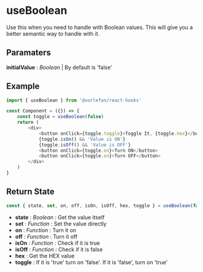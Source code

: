 # useBoolean

Use this when you need to handle with Boolean values. This will give you a better semantic way to handle with it.

## Paramaters

**initialValue** : _Boolean_ | By default is 'false'

## Example

```js
import { useBoolean } from '@vorlefan/react-hooks'

const Component = ({}) => {
    const toggle = useBoolean(false)
    return (
        <div>
            <button onClick={toggle.toggle}>Toggle It, {toggle.hex}</button>
            {toggle.isOn() && 'Value is ON'}
            {toggle.isOff() && 'Value is OFF'}
            <button onClick={toggle.on}>Turn ON</button>
            <button onClick={toggle.on}>Turn OFF</button>
        </div>
    )
}
```

## Return State


```js
const { state, set, on, off, isOn, isOff, hex, toggle } = useBoolean(false)
```

-   **state** : _Boolean_ : Get the value itself
-   **set** : _Function_ : Set the value directly
-   **on** : _Function_ : Turn it on
-   **off** : _Function_ : Turn it off
-   **isOn** : _Function_ : Check if it is true
-   **isOff** : _Function_ : Check if it is false
-   **hex** : Get the HEX value
-   **toggle** : If it is 'true' turn on 'false'. If it is 'false', turn on 'true'


